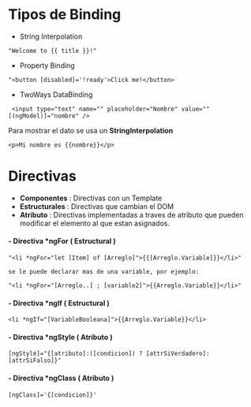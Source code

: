 # Tipos de Binding

- String Interpolation

`"Welcome to {{ title }}!"`

- Property Binding

`"<button [disabled]='!ready'>Click me!</button>`

- TwoWays DataBinding

` <input
type="text" name="" placeholder="Nombre" value=""
[(ngModel)]="nombre"
/>`

Para mostrar el dato se usa un __StringInterpolation__

`<p>Mi nombre es {{nombre}}</p>`

# Directivas
- __Componentes__   : Directivas con un Template
- __Estructurales__ : Directivas que cambian el DOM
- __Atributo__      : Directivas implementadas a traves de atributo que pueden modificar el elemento al que estan asignados.

#### - Directiva *ngFor ( Estructural )

`"<li *ngFor="let [Item] of [Arreglo]">{{[Arreglo.Variable]}}</li>"`

    se le puede declarar mas de una variable, por ejemplo:

`"<li *ngFor="[Arreglo..] ; [variable2]">{{Arreglo.Variable}}</li>"`

#### - Directiva *ngIf ( Estructural )

`<li *ngIf="[VariableBooleana]">{{Arreglo.Variable}}</li>`


#### - Directiva *ngStyle ( Atributo )

`[ngStyle]="{[atributo]:([condicion]) ? [attrSiVerdadero]:[attrSiFalso]}" `

#### - Directiva *ngClass ( Atributo )

`[ngClass]='{[condicion]}'`

